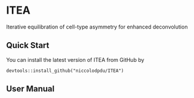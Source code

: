 # ITEA
 Iterative equilibration of cell-type asymmetry for enhanced deconvolution

## Quick Start
You can install the latest version of ITEA from GitHub by
```{r, eval = FALSE}
devtools::install_github("niccolodpdu/ITEA")
```
## User Manual
